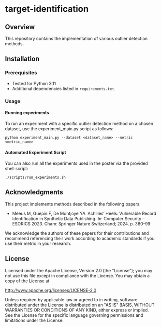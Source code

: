 # target-identification

## Overview
This repository contains the implementation of various outlier detection methods. 

## Installation

### Prerequisites
- Tested for Python 3.11
- Additional dependencies listed in `requirements.txt`.

### Usage

#### Running experiments

To run an experiment with a specific outlier detection method on a chosen dataset, use the experiment_main.py script as follows:
```
python experiment_main.py --dataset <dataset_name> --metric <metric_name> 
```
#### Automated Experiment Script

You can also run all the experiments used in the poster via the provided shell script:
```
./scripts/run_experiments.sh
```

## Acknowledgments

This project implements methods described in the following papers:

- Meeus M, Guepin F, De Montjoye YA. Achilles’ Heels: Vulnerable Record Identification in Synthetic Data Publishing. In: Computer Security – ESORICS 2023. Cham: Springer Nature Switzerland; 2024. p. 380–99

We acknowledge the authors of these papers for their contributions and recommend referencing their work according to academic standards if you use their metric in your research.

## License

Licensed under the Apache License, Version 2.0 (the "License"); you may not use this file except in compliance with the License. You may obtain a copy of the License at

http://www.apache.org/licenses/LICENSE-2.0

Unless required by applicable law or agreed to in writing, software distributed under the License is distributed on an "AS IS" BASIS, WITHOUT WARRANTIES OR CONDITIONS OF ANY KIND, either express or implied. See the License for the specific language governing permissions and limitations under the License.